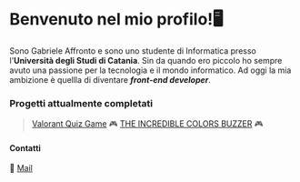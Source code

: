 # Benvenuto nel mio profilo!🖥️<br>

Sono Gabriele Affronto e sono uno studente di Informatica presso l'**Università degli Studi di Catania**. Sin da quando ero piccolo ho sempre avuto una passione per la tecnologia e il mondo informatico. Ad oggi la mia ambizione è quellla di diventare ***front-end developer***.

### Progetti attualmente completati
> [Valorant Quiz Game](https://roronoajin.github.io/ValorantQuizGame/) 🎮
> [THE INCREDIBLE COLORS BUZZER](https://github.com/RoronoaJin/THE-INCREDIBLE-COLORS-BUZZER) 🎮

#### Contatti
📧 [Mail](mailto:affrontogabriele@protonmail.com)
